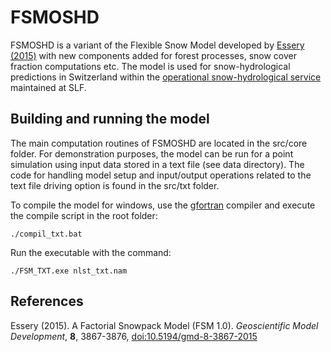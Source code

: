 # FSMOSHD

FSMOSHD is a variant of the Flexible Snow Model developed by [Essery (2015)](#Essery2015) with new components added for 
forest processes, snow cover fraction computations etc. The model is used for snow-hydrological predictions in Switzerland
within the [operational snow-hydrological service](https://www.slf.ch/en/snow/snow-as-a-water-resource/snow-hydrological-forecasting.html) maintained at SLF.

## Building and running the model

The main computation routines of FSMOSHD are located in the src/core folder. For demonstration purposes, the model
can be run for a point simulation using input data stored in a text file (see data directory). The code for handling model setup and input/output operations related to the text file driving option is found in the src/txt folder.

To compile the model for windows, use the [gfortran](https://gcc.gnu.org/wiki/GFortran) compiler and execute the compile script in the root folder:

`./compil_txt.bat`

Run the executable with the command:

`./FSM_TXT.exe nlst_txt.nam`

## References

<a name="Essery2015"></a> Essery (2015). A Factorial Snowpack Model (FSM 1.0). *Geoscientific Model Development*, **8**, 3867-3876, [doi:10.5194/gmd-8-3867-2015](http://www.geosci-model-dev.net/8/3867/2015/)
